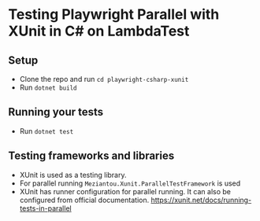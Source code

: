 # Testing Playwright Parallel with XUnit in C# on LambdaTest

## Setup

* Clone the repo and run `cd playwright-csharp-xunit`
* Run `dotnet build`

## Running your tests
* Run `dotnet test`

## Testing frameworks and libraries
* XUnit is used as a testing library.
* For parallel running `Meziantou.Xunit.ParallelTestFramework` is used
* XUnit has runner configuration for parallel running. It can also be configured from official documentation. https://xunit.net/docs/running-tests-in-parallel

